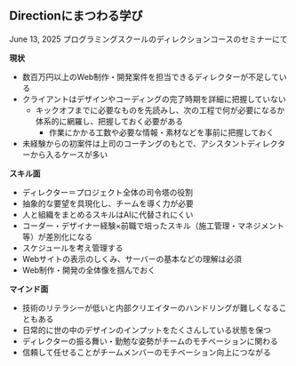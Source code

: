 ## Directionにまつわる学び

June 13, 2025 プログラミングスクールのディレクションコースのセミナーにて

**現状**
- 数百万円以上のWeb制作・開発案件を担当できるディレクターが不足している
- クライアントはデザインやコーディングの完了時期を詳細に把握していない
  - キックオフまでに必要なものを先読みし、次の工程で何が必要になるか体系的に網羅し、把握しておく必要がある
    - 作業にかかる工数や必要な情報・素材などを事前に把握しておく
- 未経験からの初案件は上司のコーチングのもとで、アシスタントディレクターから入るケースが多い

**スキル面**
- ディレクター＝プロジェクト全体の司令塔の役割
- 抽象的な要望を具現化し、チームを導く力が必要
- 人と組織をまとめるスキルはAIに代替されにくい
- コーダー・デザイナー経験×前職で培ったスキル（施工管理・マネジメント等）が差別化になる
- スケジュールを考え管理する
- Webサイトの表示のしくみ、サーバーの基本などの理解は必須
- Web制作・開発の全体像を掴んでおく

**マインド面**
- 技術のリテラシーが低いと内部クリエイターのハンドリングが難しくなることもある
- 日常的に世の中のデザインのインプットをたくさんしている状態を保つ
- ディレクターの振る舞い・勤勉な姿勢がチームのモチベーションに関わる
- 信頼して任せることがチームメンバーのモチベーション向上につながる
